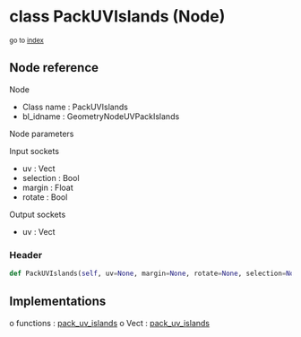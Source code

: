 # class PackUVIslands (Node)

<sub>go to [index](/docs/index.md)</sub>

## Node reference

Node
 - Class name : PackUVIslands
 - bl_idname : GeometryNodeUVPackIslands

Node parameters

Input sockets
 - uv : Vect
 - selection : Bool
 - margin : Float
 - rotate : Bool

Output sockets
 - uv : Vect

### Header

``` python
def PackUVIslands(self, uv=None, margin=None, rotate=None, selection=None, node_label=None, node_color=None):
```

## Implementations

o functions : [pack_uv_islands](/docs/GeoNodes_classes/pack_uv_islands.md)
o Vect : [pack_uv_islands](/docs/GeoNodes_classes/pack_uv_islands.md) 


